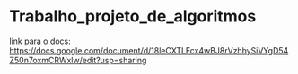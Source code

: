 # Trabalho_projeto_de_algoritmos

link para o docs:
https://docs.google.com/document/d/18leCXTLFcx4wBJ8rVzhhySiVYgD54Z50n7oxmCRWxlw/edit?usp=sharing
